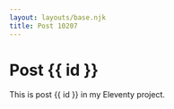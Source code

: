 ```yaml
---
layout: layouts/base.njk
title: Post 10207
---
```


# Post {{ id }}

This is post {{ id }} in my Eleventy project.
